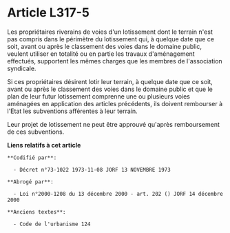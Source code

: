 # Article L317-5

Les propriétaires riverains de voies d'un lotissement dont le terrain n'est pas compris dans le périmètre du lotissement qui,
à quelque date que ce soit, avant ou après le classement des voies dans le domaine public, veulent utiliser en totalité ou en
partie les travaux d'aménagement effectués, supportent les mêmes charges que les membres de l'association syndicale.

Si ces propriétaires désirent lotir leur terrain, à quelque date que ce soit, avant ou après le classement des voies dans le
domaine public et que le plan de leur futur lotissement comprenne une ou plusieurs voies aménagées en application des
articles précédents, ils doivent rembourser à l'Etat les subventions afférentes à leur terrain.

Leur projet de lotissement ne peut être approuvé qu'après remboursement de ces subventions.

**Liens relatifs à cet article**

	**Codifié par**:

	  - Décret n°73-1022 1973-11-08 JORF 13 NOVEMBRE 1973

	**Abrogé par**:

	  - Loi n°2000-1208 du 13 décembre 2000 - art. 202 () JORF 14 décembre 2000

	**Anciens textes**:

	  - Code de l'urbanisme 124
